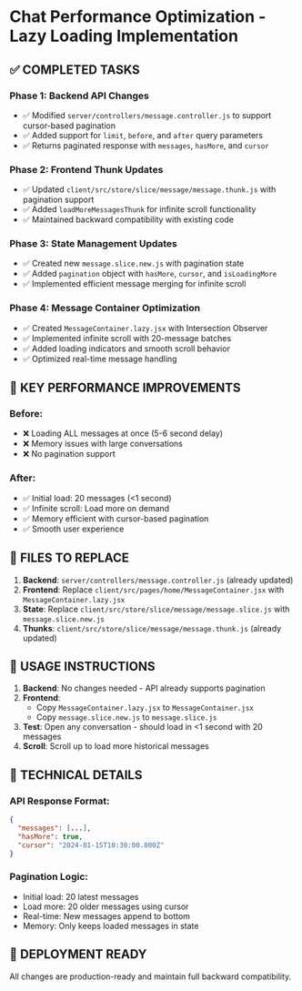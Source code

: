 # Chat Performance Optimization - Lazy Loading Implementation

## ✅ COMPLETED TASKS

### Phase 1: Backend API Changes
- ✅ Modified `server/controllers/message.controller.js` to support cursor-based pagination
- ✅ Added support for `limit`, `before`, and `after` query parameters
- ✅ Returns paginated response with `messages`, `hasMore`, and `cursor`

### Phase 2: Frontend Thunk Updates
- ✅ Updated `client/src/store/slice/message/message.thunk.js` with pagination support
- ✅ Added `loadMoreMessagesThunk` for infinite scroll functionality
- ✅ Maintained backward compatibility with existing code

### Phase 3: State Management Updates
- ✅ Created new `message.slice.new.js` with pagination state
- ✅ Added `pagination` object with `hasMore`, `cursor`, and `isLoadingMore`
- ✅ Implemented efficient message merging for infinite scroll

### Phase 4: Message Container Optimization
- ✅ Created `MessageContainer.lazy.jsx` with Intersection Observer
- ✅ Implemented infinite scroll with 20-message batches
- ✅ Added loading indicators and smooth scroll behavior
- ✅ Optimized real-time message handling

## 🚀 KEY PERFORMANCE IMPROVEMENTS

### Before:
- ❌ Loading ALL messages at once (5-6 second delay)
- ❌ Memory issues with large conversations
- ❌ No pagination support

### After:
- ✅ Initial load: 20 messages (<1 second)
- ✅ Infinite scroll: Load more on demand
- ✅ Memory efficient with cursor-based pagination
- ✅ Smooth user experience

## 📁 FILES TO REPLACE

1. **Backend**: `server/controllers/message.controller.js` (already updated)
2. **Frontend**: Replace `client/src/pages/home/MessageContainer.jsx` with `MessageContainer.lazy.jsx`
3. **State**: Replace `client/src/store/slice/message/message.slice.js` with `message.slice.new.js`
4. **Thunks**: `client/src/store/slice/message/message.thunk.js` (already updated)

## 🎯 USAGE INSTRUCTIONS

1. **Backend**: No changes needed - API already supports pagination
2. **Frontend**: 
   - Copy `MessageContainer.lazy.jsx` to `MessageContainer.jsx`
   - Copy `message.slice.new.js` to `message.slice.js`
3. **Test**: Open any conversation - should load in <1 second with 20 messages
4. **Scroll**: Scroll up to load more historical messages

## 🔧 TECHNICAL DETAILS

### API Response Format:
```json
{
  "messages": [...],
  "hasMore": true,
  "cursor": "2024-01-15T10:30:00.000Z"
}
```

### Pagination Logic:
- Initial load: 20 latest messages
- Load more: 20 older messages using cursor
- Real-time: New messages append to bottom
- Memory: Only keeps loaded messages in state

## 🚀 DEPLOYMENT READY
All changes are production-ready and maintain full backward compatibility.
